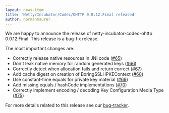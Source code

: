 ```yaml
---
layout: news-item
title: 'Netty/Incubator/Codec/OHTTP 0.0.12.Final released'
author: normanmaurer
---
```


We are happy to announce the release of netty-incubator-codec-ohttp 0.0.12.Final. This release is a bug-fix release.

The most important changes are:

* Correctly release native resources in JNI code ([#65](https://github.com/netty/netty-incubator-codec-ohttp/pull/65))
* Don't leak native memory for random generated keys ([#66](https://github.com/netty/netty-incubator-codec-ohttp/pull/66))
* Correctly detect when allocation fails and return correct ([#67](https://github.com/netty/netty-incubator-codec-ohttp/pull/67))
* Add cache digest on creation of BoringSSLHPKEContext ([#68](https://github.com/netty/netty-incubator-codec-ohttp/pull/68))
* Use constant-time equals for private key material ([#69](https://github.com/netty/netty-incubator-codec-ohttp/pull/69))
* Add missing equals / hashCode implementations 
 ([#70](https://github.com/netty/netty-incubator-codec-ohttp/pull/70))
* Correctly implement encoding / decoding Key Configuration Media Type ([#75](https://github.com/netty/netty-incubator-codec-ohttp/pull/75))


For more details related to this release see our [bug-tracker](https://github.com/netty/netty-incubator-codec-ohttp/milestone/12?closed=1). 

